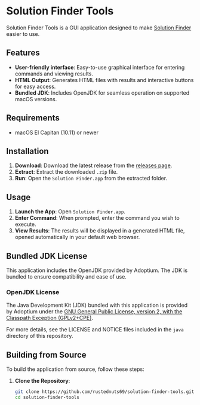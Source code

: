 # Solution Finder Tools

Solution Finder Tools is a GUI application designed to make [Solution Finder](https://github.com/knewjade/solution-finder) easier to use.

## Features

- **User-friendly interface**: Easy-to-use graphical interface for entering commands and viewing results.
- **HTML Output**: Generates HTML files with results and interactive buttons for easy access.
- **Bundled JDK**: Includes OpenJDK for seamless operation on supported macOS versions.

## Requirements

- macOS El Capitan (10.11) or newer

## Installation

1. **Download**: Download the latest release from the [releases page](https://github.com/rustednuts69/solution-finder-tools/releases).
2. **Extract**: Extract the downloaded `.zip` file.
3. **Run**: Open the `Solution Finder.app` from the extracted folder.

## Usage

1. **Launch the App**: Open `Solution Finder.app`.
2. **Enter Command**: When prompted, enter the command you wish to execute.
3. **View Results**: The results will be displayed in a generated HTML file, opened automatically in your default web browser.

## Bundled JDK License

This application includes the OpenJDK provided by Adoptium. The JDK is bundled to ensure compatibility and ease of use.

### OpenJDK License

The Java Development Kit (JDK) bundled with this application is provided by Adoptium under the [GNU General Public License, version 2, with the Classpath Exception (GPLv2+CPE)](https://adoptium.net/about/licenses/).

For more details, see the LICENSE and NOTICE files included in the `java` directory of this repository.

## Building from Source

To build the application from source, follow these steps:

1. **Clone the Repository**:
   ```bash
   git clone https://github.com/rustednuts69/solution-finder-tools.git
   cd solution-finder-tools
